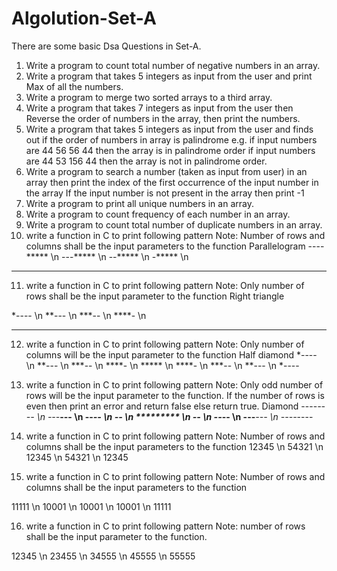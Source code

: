 # Algolution-Set-A
There are some basic Dsa Questions in Set-A.                                                                                                                                                                           
1.	Write a program to count total number of negative numbers in an array.                                                                                                                                             
2.	Write a program that takes 5 integers as input from the user and print Max of all the numbers.
3.	Write a program to merge two sorted arrays to a third array.
4.	Write a program that takes 7 integers as input from the user 
then Reverse the order of numbers in the array, then print the numbers.
5.	Write a program that takes 5 integers as input from the user 
and finds out if the order of numbers in array is palindrome
e.g. 
if input numbers are 44 56 56 44 then the array is in palindrome order
if input numbers are 44 53 156 44 then the array is not in palindrome order.
6.	Write a program to search a number (taken as input from user) in an array 
then print the index of the first occurrence of the input number in the array
If the input number is not present in the array then print -1
7.	Write a program to print all unique numbers in an array.
8.	Write a program to count frequency of each number in an array.
9.	Write a program to count total number of duplicate numbers in an array.
10.	 write a function in C to print following pattern
Note: Number of rows and columns shall be the input parameters to the function
Parallelogram
----*****  \n
---*****  \n
--*****  \n
-*****   \n
*****   

11.	write a function in C to print following pattern
Note: Only number of rows shall be the input parameter to the function
Right triangle

*----  \n
**---  \n
***--  \n
****-  \n
*****

12.	write a function in C to print following pattern
Note: Only number of columns will be the input parameter to the function
Half diamond
*----  \n
**---  \n
***--  \n
****-  \n
*****  \n
****-  \n
***--  \n
**---  \n
*----  
13.	write a function in C to print following pattern
Note: Only odd number of rows will be the input parameter to the function. If the number of rows is even then print an error and return false else return true.
Diamond
----*----  \n 
---***---  \n
--*****--  \n
-*******-  \n
*********  \n
-*******-  \n
--*****--  \n
---***---  \n
----*----

14.	write a function in C to print following pattern 
Note: Number of rows and columns shall be the input parameters to the function
12345  \n
54321  \n
12345  \n
54321  \n
12345

15.	write a function in C to print following pattern 
Note: Number of rows and columns shall be the input parameters to the function

11111  \n
10001  \n
10001  \n
10001  \n
11111

16.	write a function in C to print following pattern 
Note: number of rows shall be the input parameter to the function.

12345  \n
23455  \n
34555  \n
45555  \n
55555
